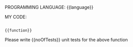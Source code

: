 PROGRAMMING LANGUAGE: {{language}}

MY CODE: 

```

{{function}}

```
Please write {{noOfTests}} unit tests for the above function

